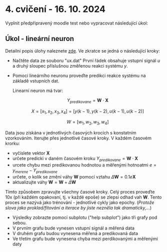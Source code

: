 # 4. cvičení - 16. 10. 2024

Vyplnit předpřipravený moodle test nebo vypracovat následující úkol:

## Úkol - lineární neuron

Detailní popis úlohy naleznete [zde](https://github.com/tomashalada/zapg/blob/main/04/uloha_cviceni_tyden4-detail.pdf). Ve zkratce se jedná o následující kroky:

 - Načtěte data ze souboru "ux.dat"
    První řádek obsahuje vstupní signál $u$ a druhý sloupec příslušnou změřenou reakci systému $y$.

 - Pomocí lineárního neuronu proveďte predikci reakce systému na základě vstupních dat.

    Linearní neuron má tvar:

    $$Y_{predikovane} = \mathbf{W} \cdot \mathbf{X}$$

    $$X = [x_1, x_2, x_3, x_4] =  [y(k-1), y(k-2), u(k-1), u(k-2)]$$

    $$W = [w_1, w_2, w_3, w_4]$$

Data jsou získána v jednotlivých časových krocích s konstatním vzorkováním.
Iterujte přes jednotlivé časové kroky.
V každém časovém krorku:
   - vyčíslete vektor  $\mathbf{X}$
   - určete predicki v daném časovém kroku  $Y_{predikovane} = \mathbf{W} \cdot \mathbf{X}$
   - urcete chybu mezi predikovanou hodnotou a měřenými hotnoatmi $e = y_{merene} - Y_{predikovane}$
   - určete, o kolik se změní váhy $\mathbf{W}$ pomocí vztahu $\Delta \mathbf{W} = 0.1  e  \mathbf{X}$
   - aktualizujte váhy $\mathbf{W} = \mathbf{W} + \Delta \mathbf{W}$

Tímto způsobem zpravujte všechny časové kroky.
Celý proces proveďte 10x (při každém opakovaní, tj. v každé epoše) se zlepsi odhad vah $\mathbf{W}$.
Tento proces se nazývá jako trénování - jednotlivé cykly jako epochy. (_Protože slova jako proklad/fitování a iterace by jiste nezněla tak dramaticky,..._)

   - Výsledky zobrazte pomocí subplotu ("help subplot") jako tři grafy pod sebou.
   - V prvním grafu bude vynesen vstupní signál a měřená data
   - V druhém grafu budou vynesena měřená a predikovaná data
   - Ve třetím grafu bude vynesena chyba mezi perdikovanými a měřenými daty
